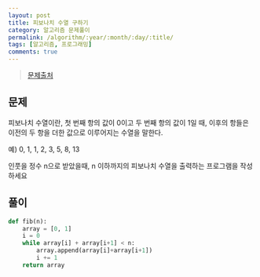 ```yaml
---
layout: post
title: 피보나치 수열 구하기
category: 알고리즘 문제풀이
permalink: /algorithm/:year/:month/:day/:title/
tags: [알고리즘, 프로그래밍]
comments: true
---
```

> [문제출처](http://codingdojang.com/scode/461?langby=python)

## 문제
피보나치 수열이란, 첫 번째 항의 값이 0이고 두 번째 항의 값이 1일 때, 이후의 항들은 이전의 두 항을 더한 값으로 이루어지는 수열을 말한다.

예) 0, 1, 1, 2, 3, 5, 8, 13

인풋을 정수 n으로 받았을때, n 이하까지의 피보나치 수열을 출력하는 프로그램을 작성하세요

## 풀이

```python
def fib(n):
    array = [0, 1]
    i = 0
    while array[i] + array[i+1] < n:
        array.append(array[i]+array[i+1])
        i += 1
    return array
```
